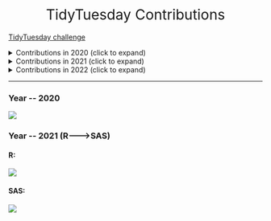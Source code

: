 <h1 style="font-weight:normal" align="center">
  &nbsp;TidyTuesday Contributions&nbsp;
</h1>

[TidyTuesday challenge](https://github.com/rfordatascience/tidytuesday)

<details>
  <summary>Contributions in 2020 (click to expand)</summary>

<!-- toc -->
* **2020**
  - 2020/45 [20201103-W45-IKEA Furniture](https://github.com/CPXOPZ/TidyTuesdays/tree/master/2020/20201103-W45-IKEA%20Furniture)
  - 2020/46 [20201110-W46-Historical Phones](https://github.com/CPXOPZ/TidyTuesdays/tree/master/2020/20201110-W46-Historical%20Phones)
  - 2020/47 [20201117-W47-Black in Data](https://github.com/CPXOPZ/TidyTuesdays/tree/master/2020/20201117-W47-Black%20in%20Data)
  - 2020/48 [20201124-W48-Washington Trails](https://github.com/CPXOPZ/TidyTuesdays/tree/master/2020/20201124-W48-Washington%20Trails)
  - 2020/49 [20201201-W49-Toronto Shelters](https://github.com/CPXOPZ/TidyTuesdays/tree/master/2020/20201201-W49-Toronto%20Shelters)
  - 2020/50 [20201208-W50-Women of 2020](https://github.com/CPXOPZ/TidyTuesdays/tree/master/2020/20201208-W50-Women%20of%202020)
  - 2020/51 [20201215-W51-Ninja Warrior](https://github.com/CPXOPZ/TidyTuesdays/tree/master/2020/20201215-W51-Ninja%20Warrior)
  - 2020/52 [20201222-W52-Big Mac Index](https://github.com/CPXOPZ/TidyTuesdays/tree/master/2020/20201222-W52-Big%20Mac%20Index)
<!-- tocstop -->

</details>

<details>
  <summary>Contributions in 2021 (click to expand)</summary>

<!-- toc -->
* **2021**
  - 2021/02 [20210105-W02-Transit Cost Project](https://github.com/CPXOPZ/TidyTuesdays/tree/master/2021/20210105-W02-Transit%20Cost%20Project)
  - 2021/03 [20210112-W03-Art Collections](https://github.com/CPXOPZ/TidyTuesdays/tree/master/2021/20210112-W03-Art%20Collections)
  - 2021/04 [20210119-W04-Kenya Census](https://github.com/CPXOPZ/TidyTuesdays/tree/master/2021/20210119-W04-Kenya%20Census)
  - 2021/05 [20210126-W05-Plastic Pollution](https://github.com/CPXOPZ/TidyTuesdays/tree/master/2021/20210126-W05-Plastic%20Pollution)
  - 2021/06 [20210202-W06-HBCU Enrollment](https://github.com/CPXOPZ/TidyTuesdays/tree/master/2021/20210202-W06-HBCU%20Enrollment)
  - 2021/07 [20210209-W07-Wealth and Income](https://github.com/CPXOPZ/TidyTuesdays/tree/master/2021/20210209-W07-Wealth%20and%20Income)
  - 2021/08 [20210216-W08-W.E.B. Du Bois Challenge](https://github.com/CPXOPZ/TidyTuesdays/tree/master/2021/20210216-W08-W.E.B.%20Du%20Bois%20Challenge)
  - 2021/09 [20210223-W09-Employment and Earnings](https://github.com/CPXOPZ/TidyTuesdays/tree/master/2021/20210223-W09-Employment%20and%20Earnings)
  - 2021/10 [20210302-W10-SuperBowl Ads](https://github.com/CPXOPZ/TidyTuesdays/tree/master/2021/20210302-W10-SuperBowl%20Ads)
  - 2021/11 [20210309-W11-Bechdel Test](https://github.com/CPXOPZ/TidyTuesdays/tree/master/2021/20210309-W11-Bechdel%20Test)
  - 2021/12 [20210316-W12-Video Games + Sliced](https://github.com/CPXOPZ/TidyTuesdays/tree/master/2021/20210316-W12-Video%20Games%20%2B%20Sliced)
  - 2021/13 [20210323-W13-UN Votes](https://github.com/CPXOPZ/TidyTuesdays/tree/master/2021/20210323-W13-UN%20Votes)
  - 2021/14 [20210330-W14-Makeup Shades](https://github.com/CPXOPZ/TidyTuesdays/tree/master/2021/20210330-W14-Makeup%20Shades)
  - 2021/15 [20210406-W15-Global deforestation](https://github.com/CPXOPZ/TidyTuesdays/tree/master/2021/20210406-W15-Global%20deforestation)
  - 2021/16 [20210413-W16-US Post Offices](https://github.com/CPXOPZ/TidyTuesdays/tree/master/2021/20210413-W16-US%20Post%20Offices)
  - 2021/17 [20210420-W17-Netflix Titles](https://github.com/CPXOPZ/TidyTuesdays/tree/master/2021/20210420-W17-Netflix%20Titles)
  - 2021/18 [20210427-W18-CEO Departures](https://github.com/CPXOPZ/TidyTuesdays/tree/master/2021/20210427-W18-CEO%20Departures)
  - 2021/19 [20210504-W19-Water Access Points](https://github.com/CPXOPZ/TidyTuesdays/tree/master/2021/20210504-W19-Water%20Access%20Points)
  - 2021/20 [20210511-W20-US Broadband](https://github.com/CPXOPZ/TidyTuesdays/tree/master/2021/20210511-W20-US%20Broadband)
  - 2021/21 [20210518-W21-Ask a Manager Salary Survey](https://github.com/CPXOPZ/TidyTuesdays/tree/master/2021/20210518-W21-Ask%20a%20Manager%20Salary%20Survey)
  - 2021/22 [20210525-W22-Mario Kart World Records](https://github.com/CPXOPZ/TidyTuesdays/tree/master/2021/20210525-W22-Mario%20Kart%20World%20Records)
  - 2021/23 [20210601-W23-Survivor TV Show](https://github.com/CPXOPZ/TidyTuesdays/tree/master/2021/20210601-W23-Survivor%20TV%20Show)
  - 2021/24 [20210608-W24-Great Lakes Fish](https://github.com/CPXOPZ/TidyTuesdays/tree/master/2021/20210608-W24-Great%20Lakes%20Fish)
  - 2021/25 [20210615-W25-WEB Du Bois and Juneteenth](https://github.com/CPXOPZ/TidyTuesdays/tree/master/2021/20210615-W25-WEB%20Du%20Bois%20and%20Juneteenth)
  - 2021/26 [20210622-W26-Public Park Access](https://github.com/CPXOPZ/TidyTuesdays/tree/master/2021/20210622-W26-Public%20Park%20Access)
  - 2021/27 [20210629-W27-Animal Rescues](https://github.com/CPXOPZ/TidyTuesdays/tree/master/2021/20210629-W27-Animal%20Rescues)
  - 2021/28 [20210706-W28-Internationa Independence Days](https://github.com/CPXOPZ/TidyTuesdays/tree/master/2021/20210706-W28-Internationa%20Independence%20Days)
  - 2021/29 [20210713-W29-Scooby Doo](https://github.com/CPXOPZ/TidyTuesdays/tree/master/2021/20210713-W29-Scooby%20Doo)
  - 2021/30 [20210720-W30-US Droughts](https://github.com/CPXOPZ/TidyTuesdays/tree/master/2021/20210720-W30-US%20Droughts)
  - 2021/31 [20210727-W31-Olympic Medals](https://github.com/CPXOPZ/TidyTuesdays/tree/master/2021/20210727-W31-Olympic%20Medals)
  - 2021/32 [20210803-W32-Paralympic Medals](https://github.com/CPXOPZ/TidyTuesdays/tree/master/2021/20210803-W32-Paralympic%20Medals)
  - 2021/33 [20210810-W33-BEA Infrastructure Investment](https://github.com/CPXOPZ/TidyTuesdays/tree/master/2021/20210810-W33-BEA%20Infrastructure%20Investment)
  - 2021/34 [20210817-W34-Star Trek Voice Commands](https://github.com/CPXOPZ/TidyTuesdays/tree/master/2021/20210817-W34-Star%20Trek%20Voice%20Commands)
  - 2021/35 [20210824-W35-Lemurs](https://github.com/CPXOPZ/TidyTuesdays/tree/master/2021/20210824-W35-Lemurs)
  - 2021/36 [20210831-W36-Bird Baths](https://github.com/CPXOPZ/TidyTuesdays/tree/master/2021/20210831-W36-Bird%20Baths)
  - 2021/37 [20210907-W37-Formula 1 Races](https://github.com/CPXOPZ/TidyTuesdays/tree/master/2021/20210907-W37-Formula%201%20Races)
  - 2021/38 [20210914-W38-Billboard Top 100](https://github.com/CPXOPZ/TidyTuesdays/tree/master/2021/20210914-W38-Billboard%20Top%20100)
  - 2021/39 [20210921-W39-Emmy Awards](https://github.com/CPXOPZ/TidyTuesdays/tree/master/2021/20210921-W39-Emmy%20Awards)
  - 2021/40 [20210928-W40-NBER Papers](https://github.com/CPXOPZ/TidyTuesdays/tree/master/2021/20210928-W40-NBER%20Papers)
  - 2021/41 [20211005-W41-Registered Nurses](https://github.com/CPXOPZ/TidyTuesdays/tree/master/2021/20211005-W41-Registered%20Nurses)
  - 2021/42 [20211012-W42-Global Seafood](https://github.com/CPXOPZ/TidyTuesdays/tree/master/2021/20211012-W42-Global%20Seafood)
  - 2021/43 [20211019-W43-Big Pumpkins](https://github.com/CPXOPZ/TidyTuesdays/tree/master/2021/20211019-W43-Big%20Pumpkins)
  - 2021/44 [20211026-W44-Ultra Trail Running](https://github.com/CPXOPZ/TidyTuesdays/tree/master/2021/20211026-W44-Ultra%20Trail%20Running)
  - 2021/48 [20211123-W48-DrWho](https://github.com/CPXOPZ/TidyTuesdays/tree/master/2021/20211123-W48-DrWho)
  - 2021/49 [20211130-W49-World Cup Cricket](https://github.com/CPXOPZ/TidyTuesdays/tree/master/2021/20211130-W49-World%20Cup%20Cricket)
  - 2021/50 [20211207-W50-Spiders](https://github.com/CPXOPZ/TidyTuesdays/tree/master/2021/20211207-W50-Spiders)
  - 2021/51 [20211214-W51-Spice Girls](https://github.com/CPXOPZ/TidyTuesdays/tree/master/2021/20211214-W51-Spice%20Girls)
  - 2021/52 [20211221-W52-Starbucks drinks](https://github.com/CPXOPZ/TidyTuesdays/tree/master/2021/20211221-W52-Starbucks%20drinks)
<!-- tocstop -->

</details>

<details>
  <summary>Contributions in 2022 (click to expand)</summary>

<!-- toc -->
* **2022**
  - 2022/02 [20220111-W02-Bee Colony losses](https://github.com/CPXOPZ/TidyTuesdays/tree/master/2022/20220111-W02-Bee%20Colony%20losses)
  - 2022/03 [20220118-W03-Chocolate Bar ratings](https://github.com/CPXOPZ/TidyTuesdays/tree/master/2022/20220118-W03-Chocolate%20Bar%20ratings)
  - 2022/04 [20220125-W04-Board games](https://github.com/CPXOPZ/TidyTuesdays/tree/master/2022/20220125-W04-Board%20games)
  - 2022/05 [20220201-W05-Dog breeds](https://github.com/CPXOPZ/TidyTuesdays/tree/master/2022/20220201-W05-Dog%20breeds)
  - 2022/06 [20220208-W06-Tuskegee Airmen](https://github.com/CPXOPZ/TidyTuesdays/tree/master/2022/20220208-W06-Tuskegee%20Airmen)
  - 2022/07 [20220215-W07-DuBoisChallenge2022](https://github.com/CPXOPZ/TidyTuesdays/tree/master/2022/20220215-W07-DuBoisChallenge2022)
  - 2022/08 [20220222-W08-World Freedom index](https://github.com/CPXOPZ/TidyTuesdays/tree/master/2022/20220222-W08-World%20Freedom%20index)
  - 2022/09 [20220301-W09-Alternative Fuel Stations](https://github.com/CPXOPZ/TidyTuesdays/tree/master/2022/20220301-W09-Alternative%20Fuel%20Stations)
  - 2022/10 [20220308-W10-Erasmus student mobility](https://github.com/CPXOPZ/TidyTuesdays/tree/master/2022/20220308-W10-Erasmus%20student%20mobility)
<!-- tocstop -->

</details>

***

### Year -- 2020

![](yearly/2020/2020.png)  

### Year -- 2021 (R--->SAS)

#### R:

![](yearly/2021/2021_R.png)  

#### SAS:

![](yearly/2021/2021_SAS.png)  